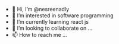 - 👋 Hi, I’m @nesreenadly
- 👀 I’m interested in software programming 
- 🌱 I’m currently learning react js
- 💞️ I’m looking to collaborate on ...
- 📫 How to reach me ...

<!---
nesreenadly/nesreenadly is a ✨ special ✨ repository because its `README.md` (this file) appears on your GitHub profile.
You can click the Preview link to take a look at your changes.
--->
